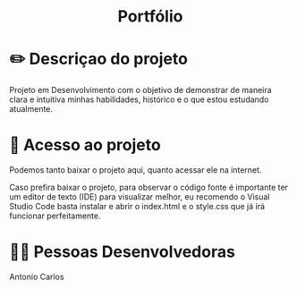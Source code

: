<h1 align="center"><strong>Portfólio</strong></h1>

# &#x270F;&#xFE0F; Descriçao do projeto
<p>Projeto em Desenvolvimento com o objetivo de demonstrar de maneira clara e intuitiva minhas habilidades, histórico e o que estou estudando atualmente.</p>

# 📁 Acesso ao projeto
<p>Podemos tanto baixar o projeto <a src="https://drive.google.com/drive/folders/1URDmP3d-QPNBAfL3e3IL9QQ-E0iWW56U?usp=sharing">aqui</a>, quanto acessar ele na <a src="https://meuportfoliocurriculo.s3.sa-east-1.amazonaws.com/index.html">internet.</a></p>
<p>Caso prefira baixar o projeto, para observar o código fonte é importante ter um editor de texto (IDE) para visualizar melhor, eu recomendo o <a src="https://code.visualstudio.com/download">Visual Studio Code</a> basta instalar e abrir o index.html e o style.css que já irá funcionar perfeitamente.</p>

# &#x1F468;&#x200D;&#x1F4BB; Pessoas Desenvolvedoras
<p><a src="https://www.linkedin.com/in/antonio-carlos-devback/">Antonio Carlos</a></p>